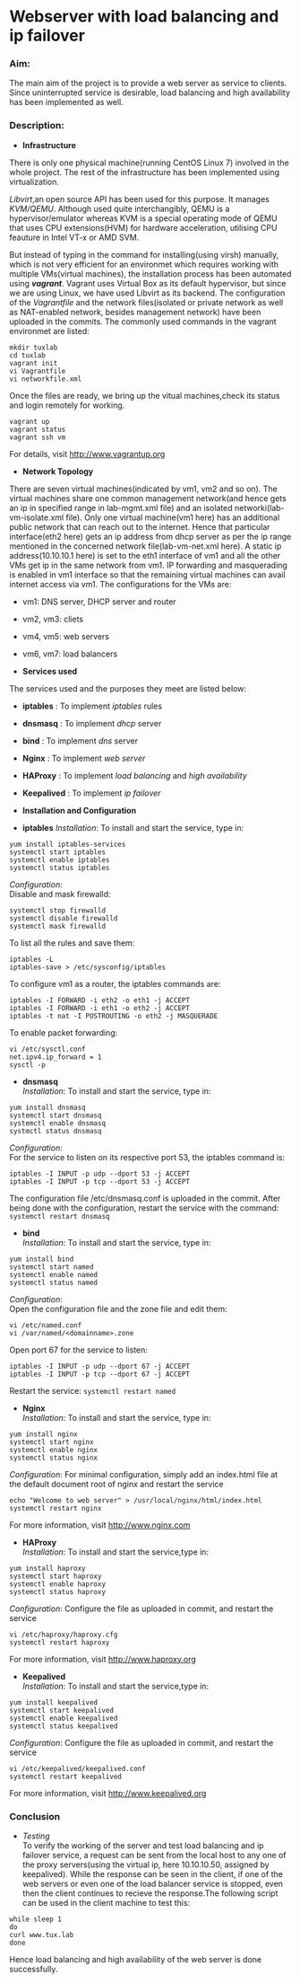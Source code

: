 # Webserver with load balancing and ip failover 

### Aim: 

The main aim of the project is to provide a web server as service to clients. Since uninterrupted service is desirable, load balancing and high availability has been implemented as well.

### Description:

- **Infrastructure**

There is only one physical machine(running CentOS Linux 7) involved in the whole project. The rest of the infrastructure has been implemented using virtualization.  

_Libvirt_,an open source API has been used for this purpose. It manages _KVM/QEMU_. Although used quite interchangibly, QEMU is a hypervisor/emulator whereas KVM is a special operating mode of QEMU that uses CPU extensions(HVM) for hardware acceleration, utilising CPU feauture in Intel VT-x or AMD SVM.  

But instead of typing in the command for installing(using virsh) manually, which is not very efficient for an environmet which requires working with multiple VMs(virtual machines), the installation process has been automated using **_vagrant_**. Vagrant uses Virtual Box as its default hypervisor, but since we are using Linux, we have used Libvirt as its backend. The configuration of the _Vagrantfile_ and the network files(isolated or private network as well as NAT-enabled network, besides management network) have been uploaded in the commits. The commonly used commands in the vagrant environmet are listed:  
```
mkdir tuxlab
cd tuxlab
vagrant init
vi Vagrantfile
vi networkfile.xml
```  
Once the files are ready, we bring up the vitual machines,check its status and login remotely for working.  
```
vagrant up
vagrant status
vagrant ssh vm
```  
For details, visit http://www.vagrantup.org

- **Network Topology**

There are seven virtual machines(indicated by vm1, vm2 and so on). The virtual machines share one common management network(and hence gets an ip in specified range in lab-mgmt.xml file) and an isolated networki(lab-vm-isolate.xml file). Only one virtual machine(vm1 here) has an additional public network that can reach out to the internet. Hence that particular interface(eth2 here) gets an ip address from dhcp server as per the ip range mentioned in the concerned network file(lab-vm-net.xml here). A static ip address(10.10.10.1 here) is set to the eth1 interface of vm1 and all the other VMs get ip in the same network from vm1. IP forwarding and masquerading is enabled in vm1 interface so that the remaining virtual machines can avail internet access via vm1. The configurations for the VMs are:
  - vm1: DNS server, DHCP server and router
  - vm2, vm3: cliets
  - vm4, vm5: web servers
  - vm6, vm7: load balancers

- **Services used**

The services used and the purposes they meet are listed below:
  - **iptables** : To implement _iptables_ rules
  - **dnsmasq** : To implement _dhcp_ server
  - **bind** : To implement _dns_ server
  - **Nginx** : To implement _web server_
  - **HAProxy** : To implement _load balancing_ and _high availability_
  - **Keepalived** : To implement _ip failover_

- **Installation and Configuration**

 - **iptables**
 *Installation*: To install and start the service, type in:
 ```
 yum install iptables-services
 systemctl start iptables
 systemctl enable iptables
 systemctl status iptables
 ```
 *Configuration*:  
 Disable and mask firewalld:
 ```
 systemctl stop firewalld
 systemctl disable firewalld
 systemctl mask firewalld
 ```
 To list all the rules and save them:
 ```
 iptables -L
 iptables-save > /etc/sysconfig/iptables
 ```
 To configure vm1 as a router, the iptables commands are:
 ```
 iptables -I FORWARD -i eth2 -o eth1 -j ACCEPT
 iptables -I FORWARD -i eth1 -o eth2 -j ACCEPT
 iptables -t nat -I POSTROUTING -o eth2 -j MASQUERADE
 ```
 To enable packet forwarding:
 ```
 vi /etc/sysctl.conf
 net.ipv4.ip_forward = 1
 sysctl -p
 ```

 - **dnsmasq**  
 *Installation*: To install and start the service, type in:
 ```
 yum install dnsmasq
 systemctl start dnsmasq
 systemctl enable dnsmasq
 systmctl status dnsmasq
 ```
 *Configuration*:  
 For the service to listen on its respective port 53, the iptables command is:
 ```
 iptables -I INPUT -p udp --dport 53 -j ACCEPT
 iptables -I INPUT -p tcp --dport 53 -j ACCEPT
 ```
 The configuration file /etc/dnsmasq.conf is uploaded in the commit. After being done with the configuration, restart the service with the command:
 `
 systemctl restart dnsmasq
 `

 - **bind**  
 *Installation*: To install and start the service, type in:
 ```
 yum install bind
 systemctl start named
 systemctl enable named
 systemctl status named
 ```
 *Configuration*:  
 Open the configuration file and the zone file and edit them:
 ```
 vi /etc/named.conf
 vi /var/named/<domainname>.zone
 ```
 Open port 67 for the service to listen:
 ```
 iptables -I INPUT -p udp --dport 67 -j ACCEPT
 iptables -I INPUT -p tcp --dport 67 -j ACCEPT
 ```
 Restart the service:
 `
 systemctl restart named
 `

 - **Nginx**  
 *Installation*: To install and start the service, type in:
 ```
 yum install nginx
 systemctl start nginx
 systemctl enable nginx
 systemctl status nginx
 ```
 *Configuration*: For minimal configuration, simply add an index.html file at the default document root of nginx and restart the service
 ```
 echo "Welcome to web server" > /usr/local/nginx/html/index.html
 systemctl restart nginx
 ```
 For more information, visit http://www.nginx.com

 - **HAProxy**  
 *Installation*: To install and start the service,type in:
 ```
 yum install haproxy
 systemctl start haproxy
 systemctl enable haproxy
 systemctl status haproxy
 ```
 *Configuration*: Configure the file as uploaded in commit, and restart the service
 ```
 vi /etc/haproxy/haproxy.cfg
 systemctl restart haproxy
 ```
 For more information, visit http://www.haproxy.org

 - **Keepalived**  
 *Installation*: To install and start the service,type in:
 ```
 yum install keepalived
 systemctl start keepalived
 systemctl enable keepalived
 systemctl status keepalived
 ```
 *Configuration*: Configure the file as uploaded in commit, and restart the service
 ```
 vi /etc/keepalived/keepalived.conf
 systemctl restart keepalived
 ```
 For more information, visit http://www.keepalived.org


### Conclusion

- *Testing*  
To verify the working of the server and test load balancing and ip failover service, a request can be sent from the local host to any one of the proxy servers(using the  virtual ip, here 10.10.10.50, assigned by keepalived). While the response can be seen in the client, if one of the web servers or even one of the load balancer service is stopped, even then the client continues to recieve the response.The following script can be used in the client machine to test this:
 ```
 while sleep 1
 do
 curl www.tux.lab
 done
 ```
Hence load balancing and high availability of the web server is done successfully.
